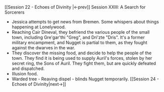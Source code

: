 [[Session 22 - Echoes of Divinity |<-prev]]
Session XXIII: A Search for Sorcerers
- Jessica attempts to get news from Bremen. Some whispers about things happening at Lonelywood.
- Reaching Cair Dineval, they befriend the various people of the small town, including Gre'gar'thi "Greg", and Dri'zte "Dris". It's a former military encampment, and Nugget is partial to them, as they fought against the dwarves in the war. 
- They discover the missing food, and decide to help the people of the town. They find it is being used to supply Auril's forces, stolen by her secret ring, the Sons of Auril. They fight them, but are quickly defeated and dispatched.
- Illusion food.
- Warded tree - Reaving dispel - blinds Nugget temporarily.
[[Session 24 - Echoes of Divinity|next->]]